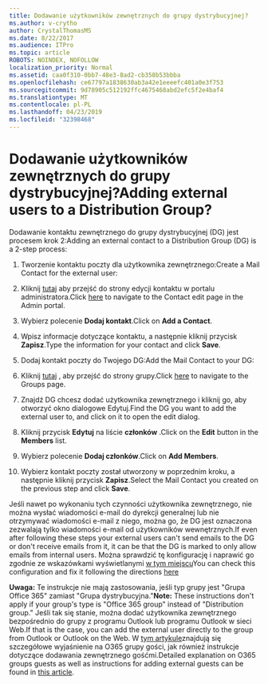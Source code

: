 ```yaml
---
title: Dodawanie użytkowników zewnętrznych do grupy dystrybucyjnej?
ms.author: v-crytho
author: CrystalThomasMS
ms.date: 8/22/2017
ms.audience: ITPro
ms.topic: article
ROBOTS: NOINDEX, NOFOLLOW
localization_priority: Normal
ms.assetid: caa0f310-0bb7-48e3-8ad2-cb358b53bbba
ms.openlocfilehash: ce67797a1838630ab3a42e1eeeefc401a0e3f753
ms.sourcegitcommit: 9d78905c512192ffc4675468abd2efc5f2e4baf4
ms.translationtype: MT
ms.contentlocale: pl-PL
ms.lasthandoff: 04/23/2019
ms.locfileid: "32398468"
---
```

# <a name="adding-external-users-to-a-distribution-group"></a><span data-ttu-id="10cce-102">Dodawanie użytkowników zewnętrznych do grupy dystrybucyjnej?</span><span class="sxs-lookup"><span data-stu-id="10cce-102">Adding external users to a Distribution Group?</span></span>

<span data-ttu-id="10cce-103">Dodawanie kontaktu zewnętrznego do grupy dystrybucyjnej (DG) jest procesem krok 2:</span><span class="sxs-lookup"><span data-stu-id="10cce-103">Adding an external contact to a Distribution Group (DG) is a 2-step process:</span></span>
  
1. <span data-ttu-id="10cce-104">Tworzenie kontaktu poczty dla użytkownika zewnętrznego:</span><span class="sxs-lookup"><span data-stu-id="10cce-104">Create a Mail Contact for the external user:</span></span>
    
1. <span data-ttu-id="10cce-105">Kliknij [tutaj](https://admin.microsoft.com/adminportal/home#/Contact) aby przejść do strony edycji kontaktu w portalu administratora.</span><span class="sxs-lookup"><span data-stu-id="10cce-105">Click [here](https://admin.microsoft.com/adminportal/home#/Contact) to navigate to the Contact edit page in the Admin portal.</span></span> 
    
2. <span data-ttu-id="10cce-106">Wybierz polecenie **Dodaj kontakt**.</span><span class="sxs-lookup"><span data-stu-id="10cce-106">Click on **Add a Contact**.</span></span>
    
3. <span data-ttu-id="10cce-107">Wpisz informacje dotyczące kontaktu, a następnie kliknij przycisk **Zapisz**.</span><span class="sxs-lookup"><span data-stu-id="10cce-107">Type the information for your contact and click **Save**.</span></span>
    
2. <span data-ttu-id="10cce-108">Dodaj kontakt poczty do Twojego DG:</span><span class="sxs-lookup"><span data-stu-id="10cce-108">Add the Mail Contact to your DG:</span></span>
    
1. <span data-ttu-id="10cce-109">Kliknij [tutaj](https://admin.microsoft.com/adminportal/home#/groups) , aby przejść do strony grupy.</span><span class="sxs-lookup"><span data-stu-id="10cce-109">Click [here](https://admin.microsoft.com/adminportal/home#/groups) to navigate to the Groups page.</span></span> 
    
2. <span data-ttu-id="10cce-110">Znajdź DG chcesz dodać użytkownika zewnętrznego i kliknij go, aby otworzyć okno dialogowe Edytuj.</span><span class="sxs-lookup"><span data-stu-id="10cce-110">Find the DG you want to add the external user to, and click on it to open the edit dialog.</span></span>
    
3. <span data-ttu-id="10cce-111">Kliknij przycisk **Edytuj** na liście **członków** .</span><span class="sxs-lookup"><span data-stu-id="10cce-111">Click on the **Edit** button in the **Members** list.</span></span> 
    
4. <span data-ttu-id="10cce-112">Wybierz polecenie **Dodaj członków**.</span><span class="sxs-lookup"><span data-stu-id="10cce-112">Click on **Add Members**.</span></span>
    
5. <span data-ttu-id="10cce-113">Wybierz kontakt poczty został utworzony w poprzednim kroku, a następnie kliknij przycisk **Zapisz**.</span><span class="sxs-lookup"><span data-stu-id="10cce-113">Select the Mail Contact you created on the previous step and click **Save**.</span></span>
    
<span data-ttu-id="10cce-114">Jeśli nawet po wykonaniu tych czynności użytkownika zewnętrznego, nie można wysłać wiadomości e-mail do dyrekcji generalnej lub nie otrzymywać wiadomości e-mail z niego, można go, że DG jest oznaczona zezwalają tylko wiadomości e-mail od użytkowników wewnętrznych.</span><span class="sxs-lookup"><span data-stu-id="10cce-114">If even after following these steps your external users can't send emails to the DG or don't receive emails from it, it can be that the DG is marked to only allow emails from internal users.</span></span> <span data-ttu-id="10cce-115">Można sprawdzić tę konfigurację i naprawić go zgodnie ze wskazówkami wyświetlanymi [w tym miejscu](https://support.office.com/article/Fix-email-delivery-issues-for-error-code-5-7-133-in-Office-365-991abc19-7756-438f-abcb-39f69b80f284.aspx)</span><span class="sxs-lookup"><span data-stu-id="10cce-115">You can check this configuration and fix it following the directions [here](https://support.office.com/article/Fix-email-delivery-issues-for-error-code-5-7-133-in-Office-365-991abc19-7756-438f-abcb-39f69b80f284.aspx)</span></span>
  
 <span data-ttu-id="10cce-116">**Uwaga:** Te instrukcje nie mają zastosowania, jeśli typ grupy jest "Grupa Office 365" zamiast "Grupa dystrybucyjna."</span><span class="sxs-lookup"><span data-stu-id="10cce-116">**Note:** These instructions don't apply if your group's type is "Office 365 group" instead of "Distribution group."</span></span> <span data-ttu-id="10cce-117">Jeśli tak się stanie, można dodać użytkownika zewnętrznego bezpośrednio do grupy z programu Outlook lub programu Outlook w sieci Web.</span><span class="sxs-lookup"><span data-stu-id="10cce-117">If that is the case, you can add the external user directly to the group from Outlook or Outlook on the Web.</span></span> <span data-ttu-id="10cce-118">W [tym artykule](https://support.office.com/article/Guest-access-in-Office-365-Groups-bfc7a840-868f-4fd6-a390-f347bf51aff6.aspx)znajdują się szczegółowe wyjaśnienie na O365 grupy gości, jak również instrukcje dotyczące dodawania zewnętrznego gośćmi.</span><span class="sxs-lookup"><span data-stu-id="10cce-118">Detailed explanation on O365 groups guests as well as instructions for adding external guests can be found in [this article](https://support.office.com/article/Guest-access-in-Office-365-Groups-bfc7a840-868f-4fd6-a390-f347bf51aff6.aspx).</span></span>
  

